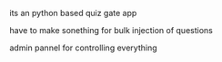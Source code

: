 its an python based quiz gate app 


have to make sonething for bulk injection of questions 

admin pannel for controlling everything 

